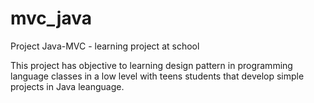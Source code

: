 # mvc_java
Project Java-MVC - learning project at school

This project has objective to learning design pattern in programming language classes in a low level with teens students that develop simple projects in Java leanguage.

